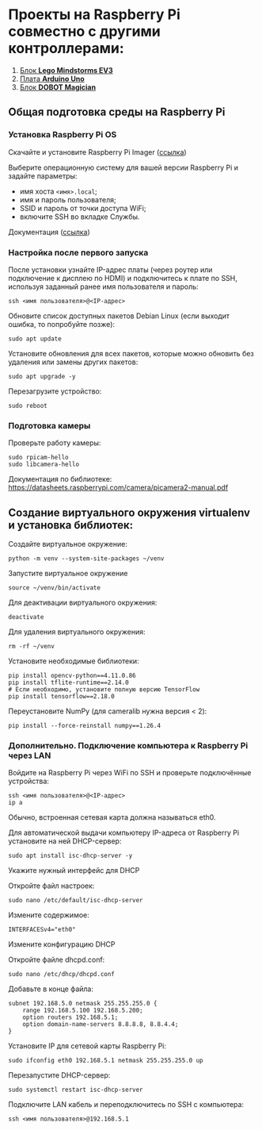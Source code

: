 # Проекты на Raspberry Pi совместно с другими контроллерами:

1. [Блок **Lego Mindstorms EV3**](rpi_ev3brick/README.md)
2. [Плата **Arduino Uno**](rpi_arduino/README.md)
2. [Блок **DOBOT Magician**](rpi_dobot/README.md)

## Общая подготовка среды на Raspberry Pi

### Установка Raspberry Pi OS

Скачайте и установите Raspberry Pi Imager ([ссылка](https://www.raspberrypi.com/software/))

Выберите операционную систему для вашей версии Raspberry Pi и задайте параметры:
- имя хоста `<имя>.local`;
- имя и пароль пользователя;
- SSID и пароль от точки доступа WiFi;
- включите SSH во вкладке Службы.

Документация ([ссылка]())

### Настройка после первого запуска

После установки узнайте IP-адрес платы (через роутер или подключение к дисплею по HDMI) и подключитесь к плате по SSH, используя заданный ранее имя пользователя и пароль:
```
ssh <имя пользователя>@<IP-адрес>
```

Обновите список доступных пакетов Debian Linux (если выходит ошибка, то попробуйте позже):
```
sudo apt update
```

Установите обновления для всех пакетов, которые можно обновить без удаления или замены других пакетов:
```
sudo apt upgrade -y
```

Перезагрузите устройство:
```
sudo reboot
```

### Подготовка камеры

Проверьте работу камеры:
```
sudo rpicam-hello
sudo libcamera-hello
```

Документация по библиотеке:
https://datasheets.raspberrypi.com/camera/picamera2-manual.pdf


## Создание виртуального окружения virtualenv и установка библиотек:

Создайте виртуальное окружение:
```
python -m venv --system-site-packages ~/venv
```

Запустите виртуальное окружение
```
source ~/venv/bin/activate
```

Для деактивации виртуального окружения:
```
deactivate
```

Для удаления виртуального окружения:
```
rm -rf ~/venv
```

Установите необходимые библиотеки:
```
pip install opencv-python==4.11.0.86
pip install tflite-runtime==2.14.0
# Если необходимо, установите полную версию TensorFlow
pip install tensorflow==2.18.0
```

Переустановите NumPy (для cameralib нужна версия < 2):
```
pip install --force-reinstall numpy==1.26.4
```

### Дополнительно. Подключение компьютера к Raspberry Pi через LAN

Войдите на Raspberry Pi через WiFi по SSH и проверьте подключённые устройства:
```
ssh <имя пользователя>@<IP-адрес>
ip a
```
Обычно, встроенная сетевая карта должна называться eth0.

Для автоматической выдачи компьютеру IP-адреса от Raspberry Pi установите на ней DHCP-сервер:
```
sudo apt install isc-dhcp-server -y
```

Укажите нужный интерфейс для DHCP

Откройте файл настроек:
```
sudo nano /etc/default/isc-dhcp-server
```
Измените содержимое:
```
INTERFACESv4="eth0"
```

Измените конфигурацию DHCP

Откройте файле dhcpd.conf:
```
sudo nano /etc/dhcp/dhcpd.conf
```
Добавьте в конце файла:
```
subnet 192.168.5.0 netmask 255.255.255.0 {
    range 192.168.5.100 192.168.5.200;
    option routers 192.168.5.1;
    option domain-name-servers 8.8.8.8, 8.8.4.4;
}
```

Установите IP для сетевой карты Raspberry Pi:
```
sudo ifconfig eth0 192.168.5.1 netmask 255.255.255.0 up
```

Перезапустите DHCP-сервер:
```
sudo systemctl restart isc-dhcp-server
```

Подключите LAN кабель и переподключитесь по SSH с компьютера:
```
ssh <имя пользователя>@192.168.5.1
```